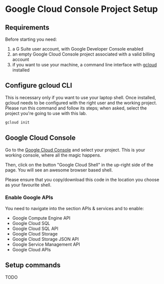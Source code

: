 # Google Cloud Console Project Setup

## Requirements

Before starting you need:
1. a G Suite user account, with Google Developer Console enabled
1. an empty Google Cloud Console project associated with a valid billing account
1. if you want to use your machine, a command line interface with [gcloud](https://cloud.google.com/sdk/downloads) installed

## Configure gcloud CLI

This is necessary only if you want to use your laptop shell. Once installed, gcloud needs to be configured with the right user and the working project.
Please run this command and follow its steps; when asked, select the project you're going to use with this lab.

```bash
gcloud init
```

## Google Cloud Console

Go to the [Google Cloud Console](https://cloud.google.com/consoele) and select your project. This is your working console, where all the magic happens.

Then, click on the button "Google Cloud Shell" in the up-right side of the page. You will see an awesome browser based shell. 

Please ensure that you copy/download this code in the location you choose as your favourite shell.

### Enable Google APIs

You need to navigate into the section APIs & services and to enable:

* Google Compute Engine API
* Google Cloud SQL
* Google Cloud SQL API
* Google Cloud Storage
* Google Cloud Storage JSON API
* Google Service Management API
* Google Cloud APIs

## Setup commands

TODO